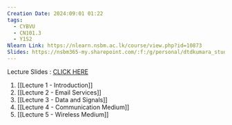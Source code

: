 ```yaml
---
Creation Date: 2024:09:01 01:22
tags:
  - CYBVU
  - CN101.3
  - Y1S2
Nlearn Link: https://nlearn.nsbm.ac.lk/course/view.php?id=10873
Slides: https://nsbm365-my.sharepoint.com/:f:/g/personal/dtdkumara_students_nsbm_ac_lk/Er9yi9-1cKFHgOvXRE-_LNEBZ2fFuYIjx1q-dKHMX2Up2A?e=lOrEyy
---
```

Lecture Slides : [CLICK HERE](https://nsbm365-my.sharepoint.com/:f:/g/personal/dtdkumara_students_nsbm_ac_lk/Er9yi9-1cKFHgOvXRE-_LNEBZ2fFuYIjx1q-dKHMX2Up2A?e=lOrEyy)
1. [[Lecture 1 - Introduction]]
2. [[Lecture 2 - Email Services]]
3. [[Lecture 3 - Data and Signals]]
4. [[Lecture 4 - Communication Medium]]
5. [[Lecture 5 - Wireless Medium]]